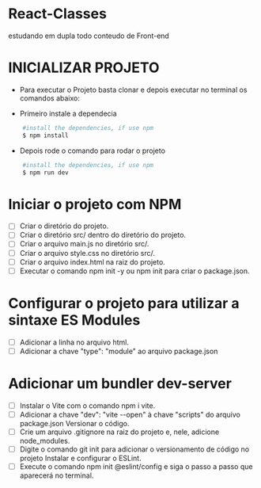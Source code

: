 # React-Classes
estudando em dupla todo conteudo de Front-end

# INICIALIZAR PROJETO
- Para executar o Projeto basta clonar e depois executar no terminal os comandos abaixo:

- Primeiro instale a dependecia

```bash
    #install the dependencies, if use npm
    $ npm install
```
- Depois rode o comando para rodar o projeto

```bash
    #install the dependencies, if use npm
    $ npm run dev
```


# Iniciar o projeto com NPM
- [ ] Criar o diretório do projeto.
- [ ] Criar o diretório src/ dentro do diretório do projeto.
- [ ] Criar o arquivo main.js no diretório src/.
- [ ] Criar o arquivo style.css no diretório src/.
- [ ] Criar o arquivo index.html na raiz do projeto.
- [ ] Executar o comando npm init -y ou npm init para criar o package.json.
# Configurar o projeto para utilizar a sintaxe ES Modules
- [ ] Adicionar a linha <script type="module" src="./src/main.js"></script> no arquivo html.
- [ ] Adicionar a chave "type": "module" ao arquivo package.json
# Adicionar um bundler dev-server
- [ ] Instalar o Vite com o comando npm i vite.
- [ ] Adicionar a chave "dev": "vite --open" à chave "scripts" do arquivo package.json
Versionar o código.
- [ ] Crie um arquivo .gitignore na raiz do projeto e, nele, adicione node_modules.
- [ ] Digite o comando git init para adicionar o versionamento de código no projeto
Instalar e configurar o ESLint.
- [ ] Execute o comando npm init @eslint/config e siga o passo a passo que aparecerá no terminal.
